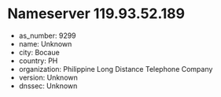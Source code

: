 # Nameserver 119.93.52.189

* as_number: 9299
* name: Unknown
* city: Bocaue
* country: PH
* organization: Philippine Long Distance Telephone Company
* version: Unknown
* dnssec: Unknown
